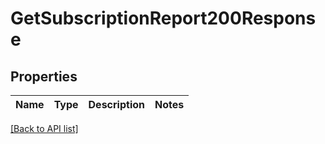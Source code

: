 # GetSubscriptionReport200Response

## Properties

Name | Type | Description | Notes
------------ | ------------- | ------------- | -------------

[[Back to API list]](../../README.md#api-endpoints)
